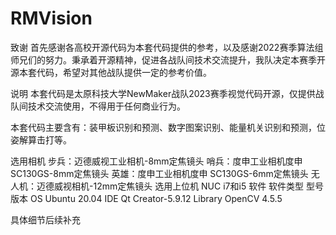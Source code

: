 # RMVision
致谢
首先感谢各高校开源代码为本套代码提供的参考，以及感谢2022赛季算法组师兄们的努力。秉承着开源精神，促进各战队间技术交流提升，我队决定本赛季开源本套代码，希望对其他战队提供一定的参考价值。

说明
本套代码是太原科技大学NewMaker战队2023赛季视觉代码开源，仅提供战队间技术交流使用，不得用于任何商业行为。

本套代码主要含有：装甲板识别和预测、数字图案识别、能量机关识别和预测，位姿解算击打等。

选用相机
步兵：迈德威视工业相机-8mm定焦镜头
哨兵：度申工业相机度申 SC130GS-8mm定焦镜头
英雄：度申工业相机度申 SC130GS-6mm定焦镜头
无人机：迈德威视相机-12mm定焦镜头
选用上位机
NUC i7和i5
软件
软件类型	型号版本
OS	Ubuntu 20.04
IDE	Qt Creator-5.9.12
Library	OpenCV 4.5.5

具体细节后续补充

